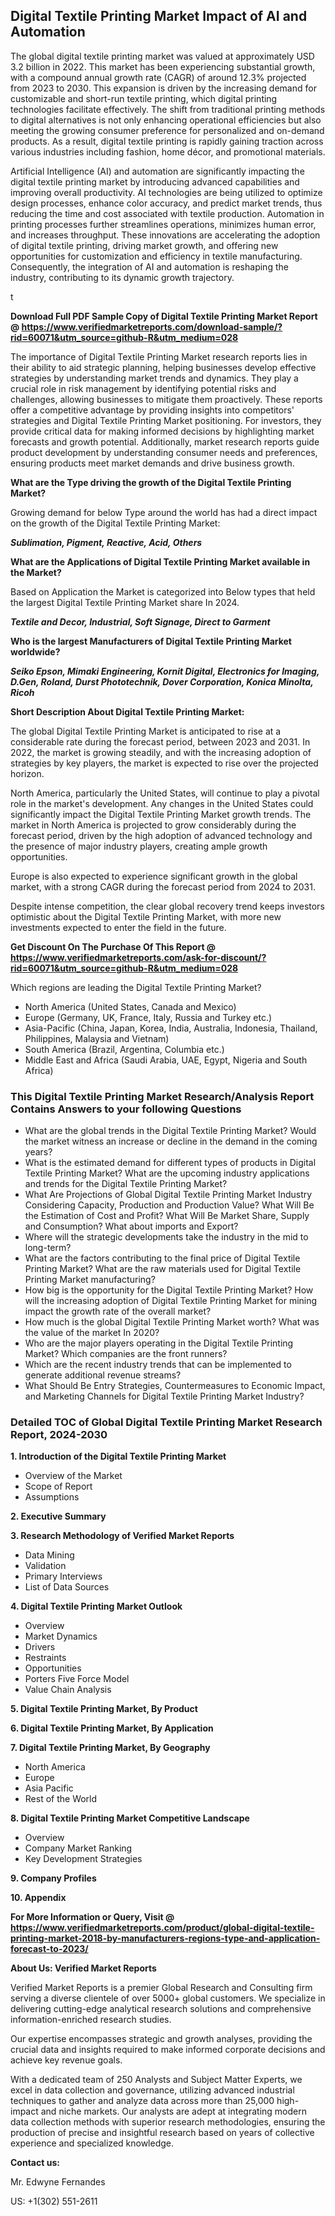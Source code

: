 <h2>Digital Textile Printing Market Impact of AI and Automation</h2><p>The global digital textile printing market was valued at approximately USD 3.2 billion in 2022. This market has been experiencing substantial growth, with a compound annual growth rate (CAGR) of around 12.3% projected from 2023 to 2030. This expansion is driven by the increasing demand for customizable and short-run textile printing, which digital printing technologies facilitate effectively. The shift from traditional printing methods to digital alternatives is not only enhancing operational efficiencies but also meeting the growing consumer preference for personalized and on-demand products. As a result, digital textile printing is rapidly gaining traction across various industries including fashion, home décor, and promotional materials.</p><p>Artificial Intelligence (AI) and automation are significantly impacting the digital textile printing market by introducing advanced capabilities and improving overall productivity. AI technologies are being utilized to optimize design processes, enhance color accuracy, and predict market trends, thus reducing the time and cost associated with textile production. Automation in printing processes further streamlines operations, minimizes human error, and increases throughput. These innovations are accelerating the adoption of digital textile printing, driving market growth, and offering new opportunities for customization and efficiency in textile manufacturing. Consequently, the integration of AI and automation is reshaping the industry, contributing to its dynamic growth trajectory.</p>t</p><p id="" class=""><strong>Download Full PDF Sample Copy of Digital Textile Printing Market Report @ <a href="https://www.verifiedmarketreports.com/download-sample/?rid=60071&utm_source=github-R&utm_medium=028" target="_blank">https://www.verifiedmarketreports.com/download-sample/?rid=60071&utm_source=github-R&utm_medium=028</a></strong></p><p>The importance of&nbsp;Digital Textile Printing Market research reports lies in their ability to aid strategic planning, helping businesses develop effective strategies by understanding market trends and dynamics. They play a crucial role in risk management by identifying potential risks and challenges, allowing businesses to mitigate them proactively. These reports offer a competitive advantage by providing insights into competitors' strategies and Digital Textile Printing Market positioning. For investors, they provide critical data for making informed decisions by highlighting market forecasts and growth potential. Additionally, market research reports guide product development by understanding consumer needs and preferences, ensuring products meet market demands and drive business growth.</p><p><strong>What are the&nbsp;Type driving the growth of the Digital Textile Printing Market?</strong></p><p id="" class="">Growing demand for below Type around the world has had a direct impact on the growth of the Digital Textile Printing Market:</p><em><strong>Sublimation, Pigment, Reactive, Acid, Others</strong></em></p><strong>What are the&nbsp;Applications&nbsp;of Digital Textile Printing Market available in the Market?</strong></p><p id="" class="">Based on Application the Market is categorized into Below types that held the largest Digital Textile Printing Market share In 2024.</p><em><strong>Textile and Decor, Industrial, Soft Signage, Direct to Garment</strong></em></p><strong>Who is the largest Manufacturers of Digital Textile Printing Market worldwide?</strong></p><p><em><strong>Seiko Epson, Mimaki Engineering, Kornit Digital, Electronics for Imaging, D.Gen, Roland, Durst Phototechnik, Dover Corporation, Konica Minolta, Ricoh</strong></em></p><p id="" class=""><strong>Short Description About Digital Textile Printing Market:</strong></p><p>The global Digital Textile Printing Market is anticipated to rise at a considerable rate during the forecast period, between 2023 and 2031. In 2022, the market is growing steadily, and with the increasing adoption of strategies by key players, the market is expected to rise over the projected horizon.</p><p>North America, particularly the United States, will continue to play a pivotal role in the market's development. Any changes in the United States could significantly impact the Digital Textile Printing Market growth trends. The market in North America is projected to grow considerably during the forecast period, driven by the high adoption of advanced technology and the presence of major industry players, creating ample growth opportunities.</p><p>Europe is also expected to experience significant growth in the global market, with a strong CAGR during the forecast period from 2024 to 2031.</p><p>Despite intense competition, the clear global recovery trend keeps investors optimistic about the Digital Textile Printing Market, with more new investments expected to enter the field in the future.</p><p id="" class=""><strong>Get Discount On The Purchase Of This Report @ <a href="https://www.verifiedmarketreports.com/ask-for-discount/?rid=60071&utm_source=github-R&utm_medium=028" target="_blank">https://www.verifiedmarketreports.com/ask-for-discount/?rid=60071&utm_source=github-R&utm_medium=028</a></strong></p>Which regions are leading the Digital Textile Printing Market?</p><ul><li>North America (United States, Canada and Mexico)</li><li>Europe (Germany, UK, France, Italy, Russia and Turkey etc.)</li><li>Asia-Pacific (China, Japan, Korea, India, Australia, Indonesia, Thailand, Philippines, Malaysia and Vietnam)</li><li>South America (Brazil, Argentina, Columbia etc.)</li><li>Middle East and Africa (Saudi Arabia, UAE, Egypt, Nigeria and South Africa)</li></ul><h3 id="" class="">This Digital Textile Printing Market Research/Analysis Report Contains Answers to your following Questions</h3><ul><li>What are the global trends in the Digital Textile Printing Market? Would the market witness an increase or decline in the demand in the coming years?</li><li>What is the estimated demand for different types of products in Digital Textile Printing Market? What are the upcoming industry applications and trends for the Digital Textile Printing Market?</li><li>What Are Projections of Global Digital Textile Printing Market Industry Considering Capacity, Production and Production Value? What Will Be the Estimation of Cost and Profit? What Will Be Market Share, Supply and Consumption? What about imports and Export?</li><li>Where will the strategic developments take the industry in the mid to long-term?</li><li>What are the factors contributing to the final price of Digital Textile Printing Market? What are the raw materials used for Digital Textile Printing Market manufacturing?</li><li>How big is the opportunity for the Digital Textile Printing Market? How will the increasing adoption of Digital Textile Printing Market for mining impact the growth rate of the overall market?</li><li>How much is the global Digital Textile Printing Market worth? What was the value of the market In 2020?</li><li>Who are the major players operating in the Digital Textile Printing Market? Which companies are the front runners?</li><li>Which are the recent industry trends that can be implemented to generate additional revenue streams?</li><li>What Should Be Entry Strategies, Countermeasures to Economic Impact, and Marketing Channels for Digital Textile Printing Market Industry?</li></ul><h3 id="" class="">Detailed TOC of Global Digital Textile Printing Market Research Report, 2024-2030</h3><p id="" class=""><strong>1. Introduction of the Digital Textile Printing Market</strong></p><ul><li>Overview of the Market</li><li>Scope of Report</li><li>Assumptions</li></ul><p id="" class=""><strong>2. Executive Summary</strong></p><p id="" class=""><strong>3. Research Methodology of Verified Market Reports</strong></p><ul><li>Data Mining</li><li>Validation</li><li>Primary Interviews</li><li>List of Data Sources</li></ul><p id="" class=""><strong>4. Digital Textile Printing Market Outlook</strong></p><ul><li>Overview</li><li>Market Dynamics</li><li>Drivers</li><li>Restraints</li><li>Opportunities</li><li>Porters Five Force Model</li><li>Value Chain Analysis</li></ul><p id="" class=""><strong>5. Digital Textile Printing Market, By Product</strong></p><p id="" class=""><strong>6. Digital Textile Printing Market, By Application</strong></p><p id="" class=""><strong>7. Digital Textile Printing Market, By Geography</strong></p><ul><li>North America</li><li>Europe</li><li>Asia Pacific</li><li>Rest of the World</li></ul><p id="" class=""><strong>8. Digital Textile Printing Market Competitive Landscape</strong></p><ul><li>Overview</li><li>Company Market Ranking</li><li>Key Development Strategies</li></ul><p id="" class=""><strong>9. Company Profiles</strong></p><p id="" class=""><strong>10. Appendix</strong></p><p id="" class=""><strong>For More Information or Query, Visit @ <a href="https://www.verifiedmarketreports.com/product/global-digital-textile-printing-market-2018-by-manufacturers-regions-type-and-application-forecast-to-2023/" target="_blank">https://www.verifiedmarketreports.com/product/global-digital-textile-printing-market-2018-by-manufacturers-regions-type-and-application-forecast-to-2023/</a></strong></p><p id="" class=""><strong>About Us: Verified Market Reports</strong></p><p id="" class="">Verified Market Reports is a premier Global Research and Consulting firm serving a diverse clientele of over 5000+ global customers. We specialize in delivering cutting-edge analytical research solutions and comprehensive information-enriched research studies.</p><p id="" class="">Our expertise encompasses strategic and growth analyses, providing the crucial data and insights required to make informed corporate decisions and achieve key revenue goals.</p><p id="" class="">With a dedicated team of 250 Analysts and Subject Matter Experts, we excel in data collection and governance, utilizing advanced industrial techniques to gather and analyze data across more than 25,000 high-impact and niche markets. Our analysts are adept at integrating modern data collection methods with superior research methodologies, ensuring the production of precise and insightful research based on years of collective experience and specialized knowledge.</p><p id="" class=""><strong>Contact us:</strong></p><p id="" class="">Mr. Edwyne Fernandes</p><p id="" class="">US: +1(302) 551-2611</p>